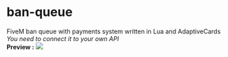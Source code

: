 # ban-queue
FiveM ban queue with payments system written in Lua and AdaptiveCards
<br>
*You need to connect it to your own API*
<br>
**Preview :**
<img src="https://cdn.discordapp.com/attachments/1047550758561779762/1078113172541673482/Screenshot_2023-02-23_013634.png"></img>


